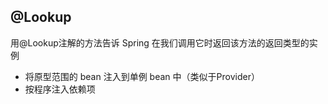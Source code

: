 ## @Lookup
用@Lookup注解的方法告诉 Spring 在我们调用它时返回该方法的返回类型的实例
- 将原型范围的 bean 注入到单例 bean 中（类似于Provider）
- 按程序注入依赖项